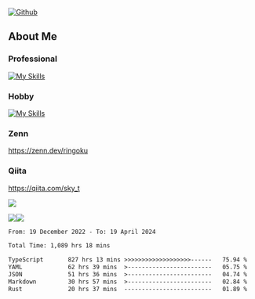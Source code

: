 [![Github](https://img.shields.io/github/followers/skyt-a?label=Follow&style=social)](https://github.com/skyt-a)

## About Me
### Professional
[![My Skills](https://skillicons.dev/icons?i=react,ts,js,nodejs,java,graphql,firebase,githubactions&theme=light)](https://skillicons.dev)
### Hobby
[![My Skills](https://skillicons.dev/icons?i=unity,rust,py&theme=light)](https://skillicons.dev)

### Zenn
https://zenn.dev/ringoku
### Qiita
https://qiita.com/sky_t


![](https://github-profile-summary-cards.vercel.app/api/cards/profile-details?username=skyt-a&theme=default)

![](https://github-profile-summary-cards.vercel.app/api/cards/repos-per-language?username=skyt-a&theme=default)![](https://github-profile-summary-cards.vercel.app/api/cards/stats?username=RinGoku&theme=default)

<!--START_SECTION:waka-->

```txt
From: 19 December 2022 - To: 19 April 2024

Total Time: 1,089 hrs 18 mins

TypeScript       827 hrs 13 mins >>>>>>>>>>>>>>>>>>>------   75.94 %
YAML             62 hrs 39 mins  >------------------------   05.75 %
JSON             51 hrs 36 mins  >------------------------   04.74 %
Markdown         30 hrs 57 mins  >------------------------   02.84 %
Rust             20 hrs 37 mins  -------------------------   01.89 %
```

<!--END_SECTION:waka-->
